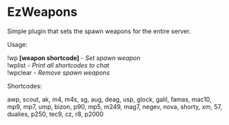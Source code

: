 # EzWeapons

Simple plugin that sets the spawn weapons for the entire server.

Usage:

!wp **[weapon shortcode]** - *Set spawn weapon* <br>
!wplist - *Print all shortcodes to chat* <br>
!wpclear - *Remove spawn weapons*

Shortcodes:

awp, scout, ak, m4, m4s, sg, aug, deag, usp, glock, galil, famas, mac10, mp9, mp7, ump, bizon, p90, mp5, m249, mag7, negev, nova, shorty, xm, 57, dualies, p250, tec9, cz, r8, p2000

